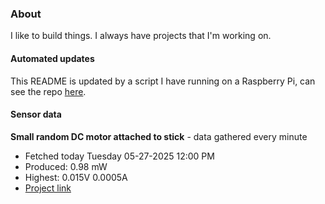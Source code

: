 ### About
I like to build things. I always have projects that I'm working on.

#### Automated updates
This README is updated by a script I have running on a Raspberry Pi, can see the repo [here](https://github.com/jdc-cunningham/raspi-git-repo-updater).

#### Sensor data


**Small random DC motor attached to stick** - data gathered every minute
- Fetched today Tuesday 05-27-2025 12:00 PM
- Produced: 0.98 mW
- Highest: 0.015V 0.0005A
- [Project link](https://github.com/jdc-cunningham/turbine-raspi)
